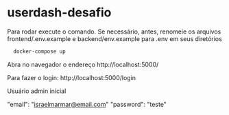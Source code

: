 # userdash-desafio

Para rodar execute o comando. Se necessário, antes, renomeie os arquivos frontend/.env.example e backend/env.example para .env em seus diretórios




```bash
  docker-compose up
```

Abra no navegador o endereço http://localhost:5000/

Para fazer o login: http://localhost:5000/login

Usuário admin inicial

"email": "israelmarmar@email.com"
"password": "teste"

